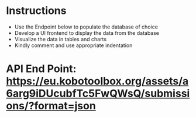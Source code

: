 # Instructions
* Use the Endpoint below to populate the database of choice
* Develop a UI frontend to display the data from the database
* Visualize the data in tables and charts
* Kindly comment and use appropriate indentation
# API End Point: https://eu.kobotoolbox.org/assets/a6arg9iDUcubfTc5FwQWsQ/submissions/?format=json




